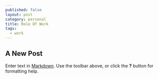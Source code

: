 ```yaml
---
published: false
layout: post
category: personal
title: Role Of Work
tags:
  - work
---
```

## A New Post

Enter text in [Markdown](http://daringfireball.net/projects/markdown/). Use the toolbar above, or click the **?** button for formatting help.
